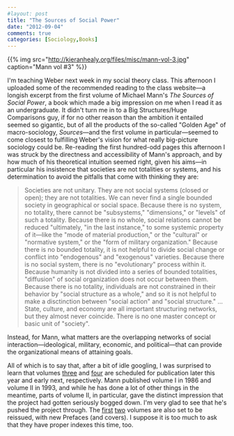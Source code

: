 ```yaml
---
#layout: post
title: "The Sources of Social Power"
date: "2012-09-04"
comments: true
categories: [Sociology,Books]
---
```


{{% img src="http://kieranhealy.org/files/misc/mann-vol-3.jpg" caption="Mann vol #3" %}}

I'm teaching Weber next week in my social theory class. This afternoon I uploaded some of the recommended reading to the class website—a longish excerpt from the first volume of Michael Mann's *The Sources of Social Power*, a book which made a big impression on me when I read it as an undergraduate. It didn't turn me in to a Big Structures/Huge Comparisons guy, if for no other reason than the ambition it entailed seemed so gigantic, but of all the products of the so-called "Golden Age" of macro-sociology, *Sources*—and the first volume in particular—seemed to come closest to fulfilling Weber's vision for what really big-picture sociology could be. Re-reading the first hundred-odd pages this afternoon I was struck by the directness and accessibility of Mann's approach, and by how much of his theoretical intuition seemed right, given his aims—in particular his insistence that societies are not totalities or systems, and his determination to avoid the pitfalls that come with thinking they are:  

> Societies are not unitary. They are not social systems (closed or open); they are not totalities. We can never find a single bounded society in geographical or social space. Because there is no system, no totality, there cannot be "subsystems," "dimensions," or "levels" of such a totality. Because there is no whole, social relations cannot be reduced "ultimately, "in the last instance," to some systemic property of it—like the "mode of material production," or the "cultural" or "normative system," or the "form of military organization." Because there is no bounded totality, it is not helpful to divide social change or conflict into "endogenous" and "exogenous" varieties. Because there is no social system, there is no "evolutionary" process within it. Because humanity is not divided into a series of bounded totalities, "diffusion" of social organization does not occur between them. Because there is no totality, individuals are not constrained in their behavior by "social structure as a whole," and so it is not helpful to make a disctinction between "social action" and "social structure." ... State, culture, and economy are all important structuring networks, but they almost never coincide. There is no one master concept or basic unit of "society".

Instead, for Mann, what matters are the overlapping networks of social interaction—ideological, military, economic, and political—that can provide the organizational means of attaining goals.  

All of which is to say that, after a bit of idle googling, I was surprised to learn that volumes <a href="http://www.cambridge.org/gb/knowledge/isbn/item6839641/?site_locale=en_GB">three</a> and <a href="http://www.cambridge.org/gb/knowledge/isbn/item6937387/?site_locale=en_GB">four</a> are scheduled for publication later this year and early next, respectively. Mann published volume I in 1986 and volume II in 1993, and while he has done a lot of other things in the meantime, parts of volume II, in particular, gave the distinct impression that the project had gotten seriously bogged down. I'm very glad to see that he's pushed the project through. The <a href="http://www.cambridge.org/gb/knowledge/isbn/item6885715/?site_locale=en_GB">first</a> <a href="http://www.cambridge.org/gb/knowledge/isbn/item6885718/?site_locale=en_GB">two</a> volumes are also set to be reissued, with new Prefaces (and covers). I suppose it is too much to ask that they have proper indexes this time, too.  

